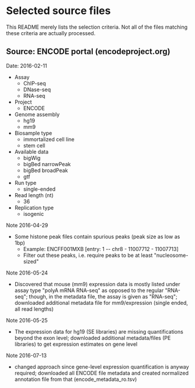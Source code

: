 # Selected source files

This README merely lists the selection criteria. Not all of the files matching these criteria are actually processed.

## Source: ENCODE portal (encodeproject.org)

Date: 2016-02-11

* Assay
    * ChIP-seq
    * DNase-seq
    * RNA-seq
* Project
    * ENCODE
* Genome assembly
    * hg19
    * mm9
* Biosample type
    * immortalized cell line
    * stem cell
* Available data
    * bigWig
    * bigBed narrowPeak
    * bigBed broadPeak
    * gtf
* Run type
    * single-ended
* Read length (nt)
    * 36
* Replication type
    * isogenic
    

Note 2016-04-29

* Some histone peak files contain spurious peaks (peak size as low as 1bp)
    * Example: ENCFF001MXB [entry: 1 -- chr8 - 11007712 - 11007713]
    * Filter out these peaks, i.e. require peaks to be at least "nucleosome-sized"
    
Note 2016-05-24

* Discovered that mouse (mm9) expression data is mostly listed under assay type "polyA mRNA RNA-seq"
 as opposed to the regular "RNA-seq"; though, in the metadata file, the assay is given as "RNA-seq";
 downloaded additional metadata file for mm9/expression (single ended, all read lengths)
 
Note 2016-05-25

* The expression data for hg19 (SE libraries) are missing quantifications beyond the exon level; downloaded
 additional metadata/files (PE libraries) to get expression estimates on gene level
 
Note 2016-07-13
 
 * changed approach since gene-level expression quantification is anyway required; downloaded all ENCODE
 file metadata and created normalized annotation file from that (encode_metadata_ro.tsv)